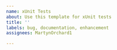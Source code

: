 ```yaml
---
name: xUnit Tests
about: Use this template for xUnit tests
title: ''
labels: bug, documentation, enhancement
assignees: MartynOrchard1

---
```



